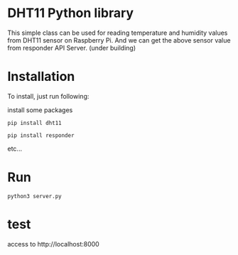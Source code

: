 # DHT11 Python library

This simple class can be used for reading temperature and humidity values from DHT11 sensor on Raspberry Pi.
And we can get the above sensor value from responder API Server.
(under building)

# Installation

To install, just run following:

install some packages

```
pip install dht11
```

```
pip install responder
```

etc...

# Run

```
python3 server.py
```

# test
access to http://localhost:8000